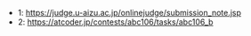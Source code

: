 - 1: https://judge.u-aizu.ac.jp/onlinejudge/submission_note.jsp
- 2: https://atcoder.jp/contests/abc106/tasks/abc106_b

